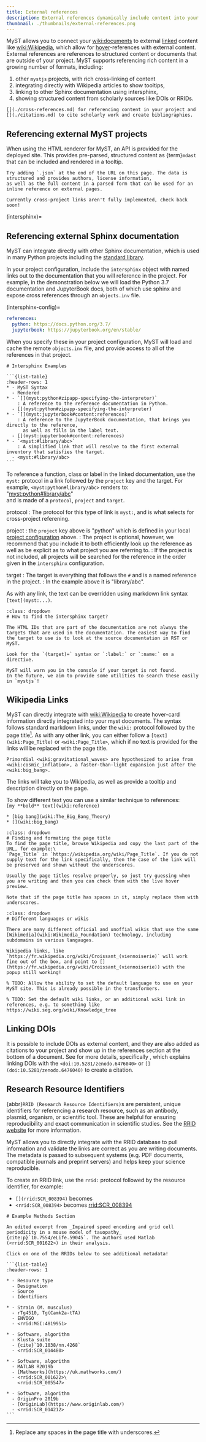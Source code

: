 ```yaml
---
title: External references
description: External references dynamically include content into your MyST projects, from Wikipedia, intersphinx, DOIs, RRIDs, and any other MyST projects. Allowing your documents to be rich, interactive and automatically kept up to date.
thumbnail: ./thumbnails/external-references.png
---
```


MyST allows you to connect your <wiki:documents> to external [linked](wiki:Hyperlink) content like <wiki:Wikipedia>, which allow for [hover](wiki:Hovercraft)-references with external content.
External references are references to structured content or documents that are outside of your project.
MyST supports referencing rich content in a growing number of formats, including:

1. other `mystjs` projects, with rich cross-linking of content
2. integrating directly with Wikipedia articles to show tooltips,
3. linking to other Sphinx documentation using intersphinx,
4. showing structured content from scholarly sources like DOIs or RRIDs.

```{seealso}
[](./cross-references.md) for referencing content in your project and [](./citations.md) to cite scholarly work and create bibliographies.
```

## Referencing external MyST projects

When using the HTML renderer for MyST, an API is provided for the deployed site.
This provides pre-parsed, structured content as {term}`mdast` that can be included and rendered in a tooltip.

```{tip}
Try adding `.json` at the end of the URL on this page. The data is structured and provides authors, license information,
as well as the full content in a parsed form that can be used for an inline reference on external pages.
```

```{note}
Currently cross-project links aren't fully implemented, check back soon!
```

(intersphinx)=

## Referencing external Sphinx documentation

MyST can integrate directly with other Sphinx documentation, which is used in many Python projects including the [standard library](https://docs.python.org/).

In your project configuration, include the `intersphinx` object with named links out to the documentation that you will reference in the project. For example, in the demonstration below we will load the Python 3.7 documentation and JupyterBook docs, both of which use sphinx and expose cross references through an `objects.inv` file.

(intersphinx-config)=

```yaml
references:
  python: https://docs.python.org/3.7/
  jupyterbook: https://jupyterbook.org/en/stable/
```

When you specify these in your project configuration, MyST will load and cache the remote `objects.inv` file,
and provide access to all of the references in that project.

````{important}
# Intersphinx Examples

```{list-table}
:header-rows: 1
* - MyST Syntax
  - Rendered
* - `[](myst:python#zipapp-specifying-the-interpreter)`
    : A reference to the reference documentation in Python.
  - [](myst:python#zipapp-specifying-the-interpreter)
* - `[](myst:jupyterbook#content:references)`
    : A reference to the JupyterBook documentation, that brings you directly to the reference,
      as well as fills in the label text.
  - [](myst:jupyterbook#content:references)
* - `<myst:#library/abc>`
    : A simplified link that will resolve to the first external inventory that satisfies the target.
  - <myst:#library/abc>
```
````

To reference a function, class or label in the linked documentation, use the `myst:` protocol in a link followed by the `project` key and the target.
For example, `<myst:python#library/abc>` renders to:\
"<myst:python#library/abc>"\
and is made of a `protocol`, `project` and `target`.

protocol
: The protocol for this type of link is `myst:`, and is what selects for cross-project referening.

project
: the `project` key above is "python" which is defined in your local [project configuration](#intersphinx-config) above.
: The project is optional, however, we recommend that you include it to both efficiently look up the reference as well as be explicit as to what project you are referring to.
: If the project is not included, all projects will be searched for the reference in the order given in the `intersphinx` configuration.

target
: The target is everything that follows the `#` and is a named reference in the project.
: In the example above it is "library/abc".

As with any link, the text can be overridden using markdown link syntax `[text](myst:...)`.

```{tip}
:class: dropdown
# How to find the intersphinx target?

The HTML IDs that are part of the documentation are not always the targets that are used in the documentation. The easiest way to find the target to use is to look at the source documentation in RST or MyST.

Look for the `(target)=` syntax or `:label:` or `:name:` on a directive.

MyST will warn you in the console if your target is not found.
In the future, we aim to provide some utilities to search these easily in `mystjs`!
```

## Wikipedia Links

MyST can directly integrate with <wiki:Wikipedia> to create hover-card information directly integrated into your myst documents. The syntax follows standard markdown links, under the `wiki:` protocol followed by the page title[^1]. As with any other link, you can either follow a `[text](wiki:Page_Title)` or `<wiki:Page_Title>`, which if no text is provided for the links will be replaced with the page title.

[^1]: Replace any spaces in the page title with underscores.

```{myst}
Primordial <wiki:gravitational_waves> are hypothesized to arise from <wiki:cosmic_inflation>, a faster-than-light expansion just after the <wiki:big_bang>.
```

The links will take you to Wikipedia, as well as provide a tooltip and description directly on the page.

To show different text you can use a similar technique to references:\
`[my **bold** text](wiki:reference)`

```{myst}
* [big bang](wiki:The_Big_Bang_Theory)
* [](wiki:big_bang)
```

```{tip}
:class: dropdown
# Finding and formating the page title
To find the page title, browse Wikipedia and copy the last part of the URL, for example:\
`Page_Title` in `https://wikipedia.org/wiki/Page_Title`. If you do not supply text for the link specifically, then the case of the link will be preserved and shown without the underscores.

Usually the page titles resolve properly, so just try guessing when you are writing and then you can check them with the live hover preview.

Note that if the page title has spaces in it, simply replace them with underscores.
```

```{important}
:class: dropdown
# Different languages or wikis

There are many different official and unoffial wikis that use the same [Wikimedia](wiki:Wikimedia_Foundation) technology, including subdomains in various langauges.

Wikipedia links, like `https://fr.wikipedia.org/wiki/Croissant_(viennoiserie)` will work fine out of the box, and point to [](https://fr.wikipedia.org/wiki/Croissant_(viennoiserie)) with the popup still working!

% TODO: Allow the ability to set the default language to use on your MyST site. This is already possible in the transformers.

% TODO: Set the default wiki links, or an additional wiki link in references, e.g. to something like https://wiki.seg.org/wiki/Knowledge_tree
```

## Linking DOIs

It is possible to include DOIs as external content, and they are also added as citations to your project and show up in the references section at the bottom of a document. See [](./citations.md) for more details, specifically [](#doi-links), which explains linking DOIs with the `<doi:10.5281/zenodo.6476040>` or `[](doi:10.5281/zenodo.6476040)` to create a citation.

## Research Resource Identifiers

{abbr}`RRID (Research Resource Identifiers)`s are persistent, unique identifiers for referencing a research resource, such as an antibody, plasmid, organism, or scientific tool. These are helpful for ensuring reproducibility and exact communication in scientific studies. See the [RRID website](https://scicrunch.org/resources) for more information.

MyST allows you to directly integrate with the RRID database to pull information and validate the links are correct as you are writing documents. The metadata is passed to subsequent systems (e.g. PDF documents, compatible journals and preprint servers) and helps keep your science reproducible.

To create an RRID link, use the `rrid:` protocol followed by the resource identifier, for example:

- `[](rrid:SCR_008394)` becomes [](rrid:SCR_008394)
- `<rrid:SCR_008394>` becomes <rrid:SCR_008394>

````{note}
# Example Methods Section

An edited excerpt from _Impaired speed encoding and grid cell periodicity in a mouse model of tauopathy_
{cite:p}`10.7554/eLife.59045`. The authors used Matlab (<rrid:SCR_001622>) in their analysis.

Click on one of the RRIDs below to see additional metadata!

```{list-table}
:header-rows: 1

* - Resource type
  - Designation
  - Source
  - Identifiers

* - Strain (M. musculus)
  - rTg4510, Tg(Camk2a-tTA)
  - ENVIGO
  - <rrid:MGI:4819951>

* - Software, algorithm
  - Klusta suite
  - {cite}`10.1038/nn.4268`
  - <rrid:SCR_014480>

* - Software, algorithm
  - MATLAB R2019b
  - [Mathworks](https://uk.mathworks.com/)
  - <rrid:SCR_001622>\
    <rrid:SCR_005547>

* - Software, algorithm
  - OriginPro 2019b
  - [OriginLab](https://www.originlab.com/)
  - <rrid:SCR_014212>
```
````
